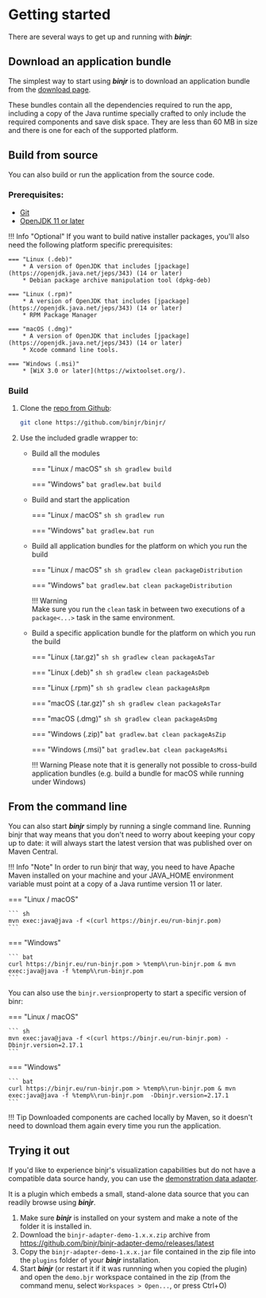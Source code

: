 # Getting started

There are several ways to get up and running with ***binjr***:

## Download an application bundle

The simplest way to start using ***binjr*** is to download an application bundle from the [download page](../../download/latest_release/).

These bundles contain all the dependencies required to run the app, including a copy of the Java runtime specially
crafted to only include the required components and save disk space.
They are less than 60 MB in size and there is one for each of the supported platform.

## Build from source

You can also build or run the application from the source code.

### Prerequisites:

* [Git](https://git-scm.com/open)
* [OpenJDK 11 or later](http://openjdk.java.net/)

!!! Info "Optional"
    If you want to build native installer packages, you'll also need the following platform specific prerequisites: 
    
    === "Linux (.deb)"
        * A version of OpenJDK that includes [jpackage](https://openjdk.java.net/jeps/343) (14 or later)
        * Debian package archive manipulation tool (dpkg-deb)
    
    === "Linux (.rpm)"
        * A version of OpenJDK that includes [jpackage](https://openjdk.java.net/jeps/343) (14 or later)
        * RPM Package Manager
        
    === "macOS (.dmg)"
        * A version of OpenJDK that includes [jpackage](https://openjdk.java.net/jeps/343) (14 or later)    
        * Xcode command line tools.
    
    === "Windows (.msi)"
        * [WiX 3.0 or later](https://wixtoolset.org/).


### Build

1. Clone the [repo from Github](https://github.com/binjr/binjr/): 
    ``` sh
    git clone https://github.com/binjr/binjr/
    ```
   
2. Use the included gradle wrapper to:

    - Build all the modules
    
        === "Linux / macOS"
            ``` sh
            sh gradlew build
            ```
          
        === "Windows"
            ``` bat
            gradlew.bat build
            ```
   
    - Build and start the application   
      
        === "Linux / macOS"
            ``` sh
            sh gradlew run
            ```
      
        === "Windows"
            ``` bat
            gradlew.bat run
            ```           

    - Build all application bundles for the platform on which you run the build     

        === "Linux / macOS"
            ``` sh
            sh gradlew clean packageDistribution  
            ```

        === "Windows"
            ``` bat
            gradlew.bat clean packageDistribution  
            ```
                   
        !!! Warning  
            Make sure you run the `clean` task in between two executions of a `package<...>`
            task in the same environment.
            
    - Build a specific application bundle for the platform on which you run the build
    
        === "Linux (.tar.gz)"
            ``` sh
            sh gradlew clean packageAsTar  
            ```
    
        === "Linux (.deb)"
            ``` sh
            sh gradlew clean packageAsDeb  
            ```
    
        === "Linux (.rpm)"
            ``` sh
            sh gradlew clean packageAsRpm  
            ```
    
        === "macOS (.tar.gz)"
            ``` sh
            sh gradlew clean packageAsTar  
            ```
    
        === "macOS (.dmg)"
            ``` sh
            sh gradlew clean packageAsDmg  
            ```
    
        === "Windows (.zip)"
            ``` bat
            gradlew.bat clean packageAsZip  
            ```
    
        === "Windows (.msi)"
            ``` bat
            gradlew.bat clean packageAsMsi  
            ```
          
        !!! Warning
            Please note that it is generally not possible to cross-build application bundles (e.g. build a bundle for
            macOS while running under Windows)  

## From the command line

You can also start ***binjr*** simply by running a single command line. Running binjr that way means that you don't
need to worry about keeping your copy up to date: it will always start the latest version that was published over
on Maven Central.

!!! Info "Note"
    In order to run binjr that way, you need to have Apache Maven installed on your machine and your JAVA_HOME
    environment variable must point at a copy of a Java runtime version 11 or later.


=== "Linux / macOS"

    ``` sh
    mvn exec:java@java -f <(curl https://binjr.eu/run-binjr.pom)
    ```

=== "Windows"

    ``` bat
    curl https://binjr.eu/run-binjr.pom > %temp%\run-binjr.pom & mvn exec:java@java -f %temp%\run-binjr.pom
    ```

You can also use the `binjr.version`property to start a specific version of binr:

=== "Linux / macOS"

    ``` sh
    mvn exec:java@java -f <(curl https://binjr.eu/run-binjr.pom) -Dbinjr.version=2.17.1
    ```

=== "Windows"

    ``` bat
    curl https://binjr.eu/run-binjr.pom > %temp%\run-binjr.pom & mvn exec:java@java -f %temp%\run-binjr.pom  -Dbinjr.version=2.17.1
    ```

!!! Tip
    Downloaded components are cached locally by Maven, so it doesn't need to download them again every time you run the application.

## Trying it out

If you'd like to experience binjr's visualization capabilities but do not have a compatible data source handy, you can use
the [demonstration data adapter](https://github.com/binjr/binjr-adapter-demo).

It is a plugin which embeds a small, stand-alone data source that you can readily browse using ***binjr***.

1. Make sure ***binjr*** is installed on your system and make a note of the folder it is installed in.
2. Download the `binjr-adapter-demo-1.x.x.zip` archive from https://github.com/binjr/binjr-adapter-demo/releases/latest
3. Copy the `binjr-adapter-demo-1.x.x.jar` file contained in the zip file into the `plugins` folder of your
   ***binjr*** installation.
4. Start ***binjr*** (or restart it if it was runnning when you copied the plugin) and open the `demo.bjr`
   workspace contained in the zip (from the command menu, select `Workspaces > Open...`, or press Ctrl+O)

